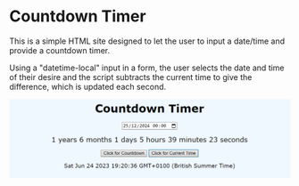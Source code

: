 # Countdown Timer

This is a simple HTML site designed to let the user to input a date/time and provide a countdown timer.

Using a "datetime-local" input in a form, the user selects the date and time of their desire and the script subtracts the current time to give the difference, which is updated each second.

![Alt text](image.png)